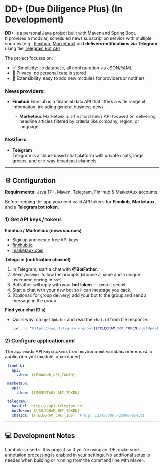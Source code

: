 # DD+ (Due Diligence Plus) (In Development)

**DD+** is a personal Java project built with Maven and Spring Boot.  
It provides a modular, scheduled news subscription service with multiple sources (e.g., [Finnhub](https://finnhub.io/), [Marketaux](https://www.marketaux.com/))
and **delivers notifications via Telegram** using the [Telegram Bot API](https://core.telegram.org/bots/api)

The project focuses on:
- ✅ Simplicity: no database, all configuration via JSON/YAML
- 🔐 Privacy: no personal data is stored
- 🧩 Extensibility: easy to add new modules for providers or notifiers

###  News providers: 

- **Finnhub**
  Finnhub is a financial data API that offers a wide range of information, including general business news.

  - **Marketaux**
  Marketaux is a financial news API focused on delivering headline articles filtered by criteria like company, region, or language.

### Notifiers

- **Telegram**  
  Telegram is a cloud-based chat platform with private chats, large groups, and one-way broadcast channels.

---

## ⚙️ Configuration 

**Requirements:** Java 17+, Maven, Telegram, Finnhub & MarketAux accounts.

Before running the app you need valid API tokens for **Finnhub**, **Marketaux**, and a **Telegram bot token**.

### 1) Get API keys / tokens

**Finnhub / Marketaux (news sources)**
- Sign up and create free API keys:
- [finnhub.io](https://finnhub.io)
- [marketaux.com](https://marketaux.com)

**Telegram (notification channel)**
1. In Telegram, start a chat with **@BotFather**.
2. Send `/newbot`, follow the prompts (choose a name and a unique username ending in `bot`).
3. BotFather will reply with your **bot token** — keep it secret.
4. Start a chat with your new bot so it can message you back.
5. (Optional: for group delivery) add your bot to the group and send a message in the group.

**Find your chat ID(s)**
- Quick way: call `getUpdates` and read the `chat.id` from the response.
  ```bash
  curl -s "https://api.telegram.org/bot${TELEGRAM_BOT_TOKEN}/getUpdates"
  ```

### 2) Configure application.yml

The app reads API keys/tokens from environment variables referenced in application.yml (module: app-runner):
```yaml
 finnhub:
   api:
     token: ${FINNHUB_API_TOKEN}

 marketaux:
   api:
     token: ${MARKETAUX_API_TOKEN}

 telegram:
   baseUrl: https://api.telegram.org
   botToken: ${TELEGRAM_BOT_TOKEN}
   chatIds: ${TELEGRAM_CHAT_IDS}  # e.g. 123456789,-100987654321
```

---

## 💻 Development Notes

Lombok is used in this project so if you're using an IDE, make sure annotation processing is enabled in your settings.
No additional setup is needed when building or running from the command line with Maven.
